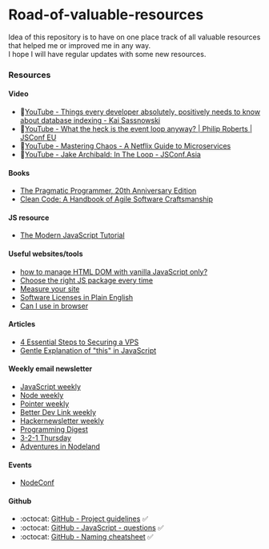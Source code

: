 # Road-of-valuable-resources

Idea of this repository is to have on one place track of all valuable resources that helped me or improved me in any way. <br> I hope I will have regular updates with some new resources.

### Resources 

#### Video
* 🎥[YouTube - Things every developer absolutely, positively needs to know about database indexing - Kai Sassnowski
](https://youtu.be/HubezKbFL7E)
* 🎥[YouTube - What the heck is the event loop anyway? | Philip Roberts | JSConf EU
](https://youtu.be/8aGhZQkoFbQ)
* 🎥[YouTube - Mastering Chaos - A Netflix Guide to Microservices
](https://youtu.be/CZ3wIuvmHeM)
* 🎥[YouTube - Jake Archibald: In The Loop - JSConf.Asia
](https://youtu.be/cCOL7MC4Pl0)

#### Books
* [The Pragmatic Programmer, 20th Anniversary Edition
](https://pragprog.com/titles/tpp20/the-pragmatic-programmer-20th-anniversary-edition/)
* [Clean Code: A Handbook of Agile Software Craftsmanship
](https://www.oreilly.com/library/view/clean-code-a/9780136083238/)

#### JS resource
* [The Modern JavaScript Tutorial
](https://javascript.info/)

#### Useful websites/tools
* [how to manage HTML DOM
with vanilla JavaScript only?](https://htmldom.dev/)
* [Choose the right JS package every time
](https://openbase.io/)
* [Measure your site](https://web.dev/measure/)
* [Software Licenses in Plain English](https://tldrlegal.com/)
* [Can I use in browser](https://caniuse.com/)

#### Articles
* [4 Essential Steps to Securing a VPS
](https://maximorlov.com/4-essential-steps-to-securing-a-vps/)
* [Gentle Explanation of "this" in JavaScript
](https://dmitripavlutin.com/gentle-explanation-of-this-in-javascript/)

#### Weekly email newsletter

* [JavaScript weekly](https://javascriptweekly.com/)
* [Node weekly](https://nodeweekly.com/)
* [Pointer weekly](http://www.pointer.io/)
* [Better Dev Link weekly](https://betterdev.link/)
* [Hackernewsletter weekly](https://hackernewsletter.com/)
* [Programming Digest](https://programmingdigest.net/)
* [3-2-1 Thursday](https://jamesclear.com/3-2-1)
* [Adventures in Nodeland](https://nodeland.dev/)

#### Events 

* [NodeConf](https://www.nodeconfremote.com/)


#### Github 

* :octocat: [GitHub - Project guidelines](https://github.com/elsewhencode/project-guidelines) :white_check_mark:
* :octocat: [GitHub - JavaScript - questions](https://github.com/lydiahallie/javascript-questions) :white_check_mark:
* :octocat: [GitHub - Naming cheatsheet](https://github.com/kettanaito/naming-cheatsheet) :white_check_mark:
